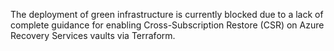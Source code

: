 The deployment of green infrastructure is currently blocked due to a lack of complete guidance for enabling Cross-Subscription Restore (CSR) on Azure Recovery Services vaults via Terraform.